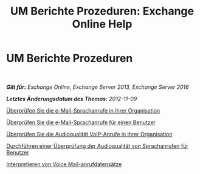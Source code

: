 ﻿---
title: 'UM Berichte Prozeduren: Exchange Online Help'
TOCTitle: UM Berichte Prozeduren
ms:assetid: 5b58a2ed-3780-4a0e-87f6-e19e6e49640c
ms:mtpsurl: https://technet.microsoft.com/de-de/library/JJ851066(v=EXCHG.150)
ms:contentKeyID: 50554834
ms.date: 05/23/2018
mtps_version: v=EXCHG.150
ms.translationtype: MT
---

# UM Berichte Prozeduren

 

_**Gilt für:** Exchange Online, Exchange Server 2013, Exchange Server 2016_

_**Letztes Änderungsdatum des Themas:** 2012-11-09_

[Überprüfen Sie die e-Mail-Sprachanrufe in Ihrer Organisation](review-the-voice-mail-calls-in-your-organization-exchange-2013-help.md)

[Überprüfen Sie die e-Mail-Sprachanrufe für einen Benutzer](review-the-voice-mail-calls-for-a-user-exchange-2013-help.md)

[Überprüfen Sie die Audioqualität VoIP-Anrufe in Ihrer Organisation](investigate-the-audio-quality-of-voice-calls-in-your-organization-exchange-2013-help.md)

[Durchführen einer Überprüfung der Audioqualität von Sprachanrufen für Benutzer](investigate-the-audio-quality-of-voice-calls-for-a-user-exchange-2013-help.md)

[Interpretieren von Voice Mail-anrufdatensätze](interpret-voice-mail-call-records-exchange-2013-help.md)

